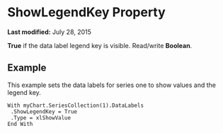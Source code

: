 
# ShowLegendKey Property

 **Last modified:** July 28, 2015

 **True** if the data label legend key is visible. Read/write **Boolean**.

## Example

This example sets the data labels for series one to show values and the legend key.


```
With myChart.SeriesCollection(1).DataLabels 
 .ShowLegendKey = True 
 .Type = xlShowValue 
End With
```

